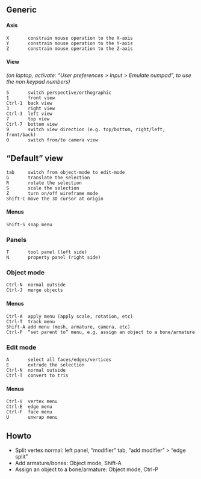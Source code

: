 
## Generic

#### Axis

	X		constrain mouse operation to the X-axis
	Y		constrain mouse operation to the Y-axis
	Z		constrain mouse operation to the Z-axis

#### View

*(on laptop, activate: “User preferences > Input > Emulate numpad”, to use the non keypad numbers)*

	5		switch perspective/orthographic
	1		front view
	Ctrl-1	back view
	3		right view
	Ctrl-3	left view
	7		top view
	Ctrl-7	bottom view
	9		switch view direction (e.g. top/bottom, right/left, front/back)
	0		switch from/to camera view



## “Default” view

	tab		switch from object-mode to edit-mode
	G		translate the selection
	R		rotate the selection
	S		scale the selection
	Z		turn on/off wireframe mode
	Shift-C	move the 3D cursor at origin

#### Menus

	Shift-S	snap menu



### Panels

	T		tool panel (left side)
	N		property panel (right side)



### Object mode

	Ctrl-N	normal outside
	Ctrl-J	merge objects

#### Menus

	Ctrl-A	apply menu (apply scale, rotation, etc)
	Ctrl-T	track menu
	Shift-A	add menu (mesh, armature, camera, etc)
	Ctrl-P	“set parent to” menu, e.g. assign an object to a bone/armature



### Edit mode

	A		select all faces/edges/vertices
	E		extrude the selection
	Ctrl-N	normal outside
	Ctrl-T	convert to tris

#### Menus

	Ctrl-V	vertex menu
	Ctrl-E	edge menu
	Ctrl-F	face menu
	U		unwrap menu



## Howto

* Split vertex normal: left panel, “modifier” tab, “add modifier” > “edge split”
* Add armature/bones: Object mode, Shift-A
* Assign an object to a bone/armature: Object mode, Ctrl-P




